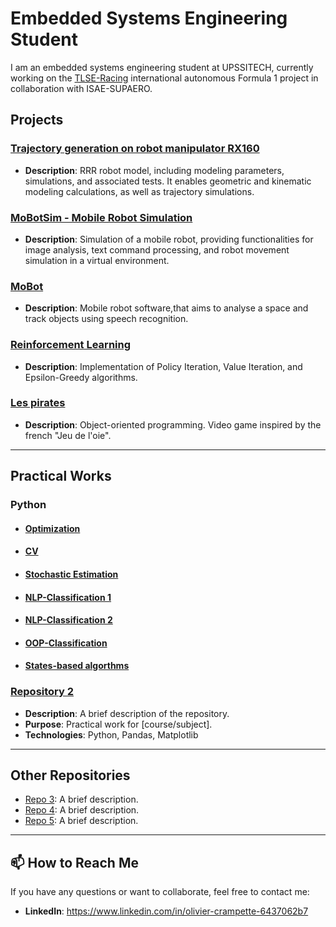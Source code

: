 # Embedded Systems Engineering Student
I am an embedded systems engineering student at UPSSITECH, currently working on the [TLSE-Racing](https://tlseracing.fr/about/) international autonomous Formula 1 project in collaboration with ISAE-SUPAERO.

##  Projects

### [Trajectory generation on robot manipulator RX160](https://github.com/OlivierCrt/Trajectory_Generation_Robot_Manipulator_RX160)
- **Description**: RRR robot model, including modeling parameters, simulations, and associated tests. It enables geometric and kinematic modeling calculations, as well as trajectory simulations.
### [MoBotSim - Mobile Robot Simulation](https://github.com/your-username/project2)
- **Description**: Simulation of a mobile robot, providing functionalities for image analysis, text command processing, and robot movement simulation in a virtual environment.
### [MoBot](https://github.com/OlivierCrt/Mobot)
- **Description**: Mobile robot software,that aims to analyse a space and track objects using speech recognition.
### [Reinforcement Learning](https://github.com/OlivierCrt/Reinforcement_Learning)
- **Description**: Implementation of Policy Iteration, Value Iteration, and Epsilon-Greedy algorithms.
### [Les pirates](https://github.com/OlivierCrt/les_pirates)
- **Description**: Object-oriented programming. Video game inspired by the french "Jeu de l'oie".
  



---

##  Practical Works

### Python
- #### [Optimization](https://github.com/OlivierCrt/Optimisation_M1)
- #### [CV](https://github.com/OlivierCrt/Image_processing)
- #### [Stochastic Estimation](https://github.com/OlivierCrt/Estimation_PW)
- #### [NLP-Classification 1](https://github.com/OlivierCrt/PW_speech_processing)
- #### [NLP-Classification 2](https://github.com/OlivierCrt/PW_Machine-Learning)
- #### [OOP-Classification](https://github.com/OlivierCrt/PW-python-M1)
- #### [States-based algorthms](https://github.com/OlivierCrt/PW_IA_M1)

### [Repository 2](https://github.com/your-username/repo2)
- **Description**: A brief description of the repository.
- **Purpose**: Practical work for [course/subject].
- **Technologies**: Python, Pandas, Matplotlib

---

##  Other Repositories

- [Repo 3](https://github.com/your-username/repo3): A brief description.
- [Repo 4](https://github.com/your-username/repo4): A brief description.
- [Repo 5](https://github.com/your-username/repo5): A brief description.

---


## 📫 How to Reach Me
If you have any questions or want to collaborate, feel free to contact me:
- **LinkedIn**: https://www.linkedin.com/in/olivier-crampette-6437062b7
